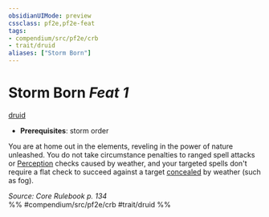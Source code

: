 ```yaml
---
obsidianUIMode: preview
cssclass: pf2e,pf2e-feat
tags:
- compendium/src/pf2e/crb
- trait/druid
aliases: ["Storm Born"]
---
```

# Storm Born  *Feat 1*  
[druid](/rules/traits/druid.md)  

- **Prerequisites**: storm order

You are at home out in the elements, reveling in the power of nature unleashed. You do not take circumstance penalties to ranged spell attacks or [Perception](/compendium/skills.md#Perception) checks caused by weather, and your targeted spells don't require a flat check to succeed against a target [concealed](/rules/conditions.md#Concealed) by weather (such as fog).

*Source: Core Rulebook p. 134*  
%% #compendium/src/pf2e/crb #trait/druid %%
